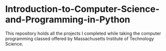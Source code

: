 # Introduction-to-Computer-Science-and-Programming-in-Python
This repository holds all the projects I completed while taking the computer programming classed offered by Massachusetts Institute of Technology Science.
